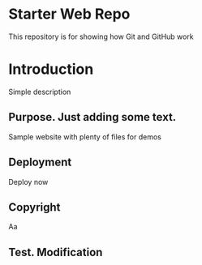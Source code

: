 # Starter Web Repo

This repository is for showing how Git and GitHub work

# Introduction

Simple description

## Purpose. Just adding some text.

Sample website with plenty of files for demos

## Deployment

Deploy now

## Copyright

Aa

## Test. Modification